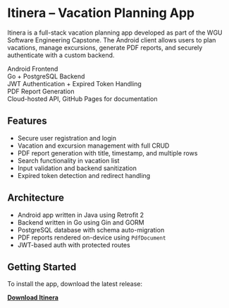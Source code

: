 # Itinera – Vacation Planning App

Itinera is a full-stack vacation planning app developed as part of the WGU Software Engineering Capstone. The Android client allows users to plan vacations, manage excursions, generate PDF reports, and securely authenticate with a custom backend.

Android Frontend  
Go + PostgreSQL Backend  
JWT Authentication + Expired Token Handling  
PDF Report Generation  
Cloud-hosted API, GitHub Pages for documentation

## Features

- Secure user registration and login
- Vacation and excursion management with full CRUD
- PDF report generation with title, timestamp, and multiple rows
- Search functionality in vacation list
- Input validation and backend sanitization
- Expired token detection and redirect handling

## Architecture

- Android app written in Java using Retrofit 2
- Backend written in Go using Gin and GORM
- PostgreSQL database with schema auto-migration
- PDF reports rendered on-device using `PdfDocument`
- JWT-based auth with protected routes

## Getting Started

To install the app, download the latest release:

[**Download Itinera**](https://github.com/magnavoid/Itinera-Vacation-Planner-App/releases/latest)
